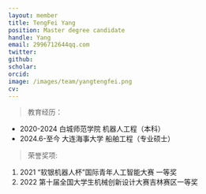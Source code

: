 ```yaml
---
layout: member
title: TengFei Yang
position: Master degree candidate
handle: Yang
email: 2996712644qq.com
twitter: 
github: 
scholar:
orcid: 
image: /images/team/yangtengfei.png
cv: 
---
```


> 教育经历：

- 2020-2024 白城师范学院 机器人工程（本科）
- 2024.6-至今 大连海事大学 船舶工程（专业硕士）

> 荣誉奖项:

1. 2021 “软银机器人杯”国际青年人工智能大赛 一等奖
2. 2022 第十届全国大学生机械创新设计大赛吉林赛区一等奖
